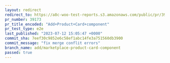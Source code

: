 ```yaml
---
layout: redirect
redirect_to: https://a8c-woo-test-reports.s3.amazonaws.com/public/pr/39173/e2e/index.html
pr_number: 39173
pr_title_encoded: "Add+Product+Card+component"
pr_test_type: e2e
last_published: "2023-07-12 15:05:47 +0000"
commit_sha: 7eef30c9852e6c58ef1abc14fe3a751560db3900
commit_message: "fix merge conflit errors"
branch_name: add/marketplace-product-card-component
passed: true
---
```

